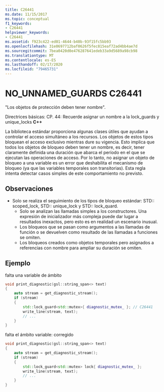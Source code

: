 ```yaml
---
title: C26441
ms.date: 11/15/2017
ms.topic: conceptual
f1_keywords:
- C26441
helpviewer_keywords:
- C26441
ms.assetid: f923c422-ed01-4644-b40b-93f15fc5bb93
ms.openlocfilehash: 31e0697712baf0626f5fec815eaf72ad4bb4ae7d
ms.sourcegitcommit: 7bea0420d0e476287641edeb33a9d5689a98cb98
ms.translationtype: MT
ms.contentlocale: es-ES
ms.lasthandoff: 02/17/2020
ms.locfileid: "79465731"
---
```

# <a name="c26441-no_unnamed_guards"></a>NO_UNNAMED_GUARDS C26441

"Los objetos de protección deben tener nombre".

Directrices básicas: CP. 44: Recuerde asignar un nombre a la lock_guards y unique_locks **C++**

La biblioteca estándar proporciona algunas clases útiles que ayudan a controlar el acceso simultáneo a los recursos. Los objetos de estos tipos bloquean el acceso exclusivo mientras dure su vigencia. Esto implica que todos los objetos de bloqueo deben tener un nombre, es decir, tener claramente definida una duración que abarca el período en el que se ejecutan las operaciones de acceso. Por lo tanto, no asignar un objeto de bloqueo a una variable es un error que deshabilita el mecanismo de bloqueo (ya que las variables temporales son transitorias). Esta regla intenta detectar casos simples de este comportamiento no previsto.

## <a name="remarks"></a>Observaciones

- Solo se realiza el seguimiento de los tipos de bloqueo estándar: STD:: scoped_lock, STD:: unique_lock y STD:: lock_quard.
  - Solo se analizan las llamadas simples a los constructores. Una expresión de inicializador más compleja puede dar lugar a resultados inexactos, pero esto es en realidad un escenario inusual.
  - Los bloqueos que se pasan como argumentos a las llamadas de función o se devuelven como resultado de las llamadas a funciones se omiten.
  - Los bloqueos creados como objetos temporales pero asignados a referencias con nombre para ampliar su duración se omiten.

## <a name="example"></a>Ejemplo

falta una variable de ámbito

```cpp
void print_diagnostic(gsl::string_span<> text)
{
    auto stream = get_diagnostic_stream();
    if (stream)
    {
        std::lock_guard<std::mutex>{ diagnostic_mutex_ }; // C26441
        write_line(stream, text);
        // ...
    }
}
```

falta el ámbito variable: corregido

```cpp
void print_diagnostic(gsl::string_span<> text)
{
    auto stream = get_diagnostic_stream();
    if (stream)
    {
        std::lock_guard<std::mutex> lock{ diagnostic_mutex_ };
        write_line(stream, text);
        // ...
    }
}
```
